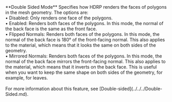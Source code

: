 <tr>
<td>**Double Sided Mode**</td>
<td>Specifies how HDRP renders the faces of polygons in the mesh geometry. The options are:<br/>&#8226; Disabled: Only renders one face of the polygons.<br/>&#8226; Enabled: Renders both faces of the polygons. In this mode, the normal of the back face is the same as the front face.<br/>&#8226; Flipped Normals: Renders both faces of the polygons. In this mode, the normal of the back face is 180° of the front-facing normal. This also applies to the material, which means that it looks the same on both sides of the geometry.<br/>&#8226; Mirrored Normals: Renders both faces of the polygons. In this mode, the normal of the back face mirrors the front-facing normal. This also applies to the material, which means that it inverts on the back face. This is useful when you want to keep the same shape on both sides of the geometry, for example, for leaves.<br/><br/>For more information about this feature, see [Double-sided](../../../Double-Sided.md).</td>
</tr>
